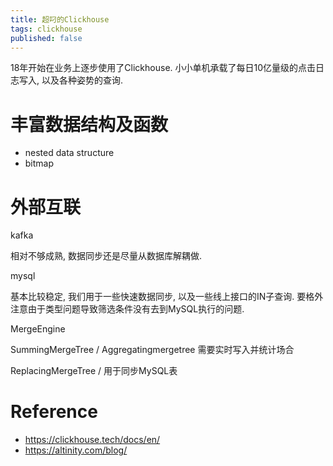 ```yaml
---
title: 超叼的Clickhouse
tags: clickhouse
published: false
---
```


18年开始在业务上逐步使用了Clickhouse. 小小单机承载了每日10亿量级的点击日志写入, 以及各种姿势的查询.

# 丰富数据结构及函数

- nested data structure
- bitmap

# 外部互联

kafka

相对不够成熟, 数据同步还是尽量从数据库解耦做.

mysql

基本比较稳定, 我们用于一些快速数据同步, 以及一些线上接口的IN子查询.
要格外注意由于类型问题导致筛选条件没有去到MySQL执行的问题.

MergeEngine

SummingMergeTree / Aggregatingmergetree 需要实时写入并统计场合

ReplacingMergeTree / 用于同步MySQL表

<!-- sed s/--//g clickhouse-rocks/ch.sql -->

# Reference

- <https://clickhouse.tech/docs/en/>
- <https://altinity.com/blog/>